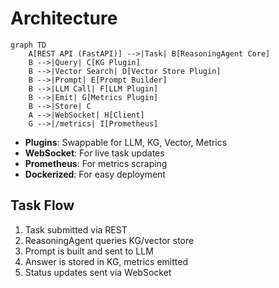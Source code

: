 # Architecture

```mermaid
graph TD
    A[REST API (FastAPI)] -->|Task| B[ReasoningAgent Core]
    B -->|Query| C[KG Plugin]
    B -->|Vector Search| D[Vector Store Plugin]
    B -->|Prompt| E[Prompt Builder]
    B -->|LLM Call| F[LLM Plugin]
    B -->|Emit| G[Metrics Plugin]
    B -->|Store| C
    A -->|WebSocket| H[Client]
    G -->|/metrics| I[Prometheus]
```

- **Plugins**: Swappable for LLM, KG, Vector, Metrics
- **WebSocket**: For live task updates
- **Prometheus**: For metrics scraping
- **Dockerized**: For easy deployment

## Task Flow
1. Task submitted via REST
2. ReasoningAgent queries KG/vector store
3. Prompt is built and sent to LLM
4. Answer is stored in KG, metrics emitted
5. Status updates sent via WebSocket